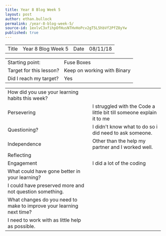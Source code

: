 ```yaml
---
title: Year 8 Blog Week 5
layout: post
author: ethan.bullock
permalink: /year-8-blog-week-5/
source-id: 1exlvC3xfihpOfHusNTHvHoPcv2gT5L5hbVf2PfZ8yYw
published: true
---
```

<table>
  <tr>
    <td>Title</td>
    <td>Year 8 Blog Week 5</td>
    <td>Date</td>
    <td>08/11/18</td>
  </tr>
</table>


<table>
  <tr>
    <td>Starting point:</td>
    <td>Fuse Boxes</td>
  </tr>
  <tr>
    <td>Target for this lesson?</td>
    <td>Keep on working with Binary</td>
  </tr>
  <tr>
    <td>Did I reach my target? </td>
    <td>Yes</td>
  </tr>
</table>


<table>
  <tr>
    <td>How did you use your learning habits this week?</td>
    <td></td>
  </tr>
  <tr>
    <td>Persevering</td>
    <td>I struggled with the Code a little bit till someone explain it to me</td>
  </tr>
  <tr>
    <td>Questioning?</td>
    <td>I didn't know what to do so i did need to ask someone.</td>
  </tr>
  <tr>
    <td>Independence</td>
    <td>Other than the help my partner and I worked well.</td>
  </tr>
  <tr>
    <td>Reflecting</td>
    <td></td>
  </tr>
  <tr>
    <td>Engagement</td>
    <td>I did a lot of the coding</td>
  </tr>
  <tr>
    <td>What could have gone better in your learning?</td>
    <td></td>
  </tr>
  <tr>
    <td>I could have preserved more and not question something.</td>
    <td></td>
  </tr>
  <tr>
    <td>What changes do you need to make to improve your learning next time?</td>
    <td></td>
  </tr>
  <tr>
    <td>I need to work with as little help as possible.</td>
    <td></td>
  </tr>
</table>


